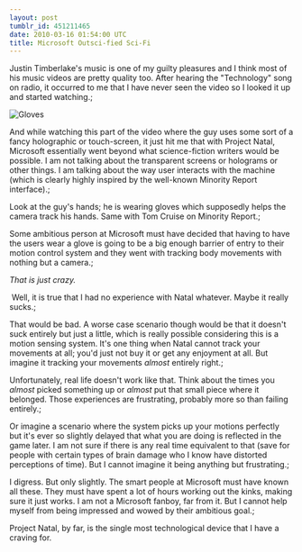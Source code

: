 ```yaml
---
layout: post
tumblr_id: 451211465
date: 2010-03-16 01:54:00 UTC
title: Microsoft Outsci-fied Sci-Fi
---
```


Justin Timberlake's music is one of my guilty pleasures and I think most of his music videos are pretty quality too. After hearing the "Technology" song on radio, it occurred to me that I have never seen the video so I looked it up and started watching.;

<img src="http://media.tumblr.com/tumblr_kzcphzUL2O1qazj16.png" alt="Gloves" />

And while watching this part of the video where the guy uses some sort of a fancy holographic or touch-screen, it just hit me that with Project Natal, Microsoft essentially went beyond what science-fiction writers would be possible. I am not talking about the transparent screens or holograms or other things. I am talking about the way user interacts with the machine (which is clearly highly inspired by the well-known Minority Report interface).;

Look at the guy's hands; he is wearing gloves which supposedly helps the camera track his hands. Same with Tom Cruise on Minority Report.;

Some ambitious person at Microsoft must have decided that having to have the users wear a glove is going to be a big enough barrier of entry to their motion control system and they went with tracking body movements with nothing but a camera.;

_That is just crazy._

 Well, it is true that I had no experience with Natal whatever. Maybe it really sucks.;

That would be bad. A worse case scenario though would be that it doesn't suck entirely but just a little, which is really possible considering this is a motion sensing system. It's one thing when Natal cannot track your movements at all; you'd just not buy it or get any enjoyment at all. But imagine it tracking your movements _almost_ entirely right.;

Unfortunately, real life doesn't work like that. Think about the times you _almost_ picked something up or _almost_ put that small piece where it belonged. Those experiences are frustrating, probably more so than failing entirely.;

Or imagine a scenario where the system picks up your motions perfectly but it's ever so slightly delayed that what you are doing is reflected in the game later. I am not sure if there is any real time equivalent to that (save for people with certain types of brain damage who I know have distorted perceptions of time). But I cannot imagine it being anything but frustrating.;

I digress. But only slightly. The smart people at Microsoft must have known all these. They must have spent a lot of hours working out the kinks, making sure it just works. I am not a Microsoft fanboy, far from it. But I cannot help myself from being impressed and wowed by their ambitious goal.;

Project Natal, by far, is the single most technological device that I have a craving for.